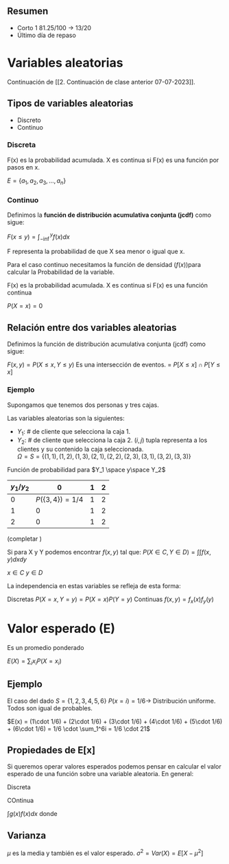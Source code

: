 ## Resumen
- Corto 1 81.25/100 $\rightarrow$ 13/20
- Último día de repaso 
# Variables aleatorias
Continuación de [[2. Continuación de clase anterior 07-07-2023]]. 

## Tipos de variables aleatorias

- Discreto 
- Continuo
### Discreta

F(x) es la probabilidad acumulada. 
X es continua si F(x) es una función por pasos en x. 

$E = \{a_1, a_2, a_3, ...,a_n \}$

### Continuo

Definimos la **función de distribución acumulativa conjunta (jcdf)** como sigue: 

$F(x\leq y) = \int_{-\inf}^yf(x)dx$

F representa la probabilidad de que X sea menor o igual que x.


Para el caso continuo necesitamos la función de densidad ($f(x)$)para calcular la Probabilidad de la variable.

F(x) es la probabilidad acumulada. 
X es continua si F(x) es una función continua

$P(X=x) = 0$





## Relación entre dos variables aleatorias
Definimos la función de distribución acumulativa conjunta (jcdf) como sigue: 

$F(x, y) = P(X\leq x, Y\leq y)$ Es una intersección de eventos. 
= ${P[X\leq x] \cap P[Y\leq x]}$


### Ejemplo
Supongamos que tenemos dos personas y tres cajas. 

Las variables aleatorias son la siguientes: 
- $Y_1$: # de cliente que selecciona la caja 1. 
- $Y_2$: # de cliente que selecciona la caja 2.
$(i, j)$   tupla representa a los clientes y su contenido la caja seleccionada.  
$\Omega = S = \{ (1, 1), (1, 2), (1, 3), (2, 1), (2, 2), (2, 3), (3, 1), (3, 2), (3, 3) \}$ 

Función de probabilidad para $Y_1 \space y\space Y_2$ 


|$y_1 /y_2$ |0| 1| 2|
|---|---|---|----|
|0|$P(\{3, 4\}) = 1/4$| 1| 2|
|1|0| 1| 2|
|2|0| 1| 2|
(completar )


Si para X y Y podemos encontrar $f(x, y)$ tal que: 
$P(X \in C, Y\in D) = \int\int f(x, y)dx dy$

$x \in C$
$y \in D$

La independencia en estas variables se refleja de esta forma: 

Discretas
$P(X = x, Y=y) = P(X=x)P(Y=y)$
Continuas
$f(x, y) = f_x(x)f_y(y)$

# Valor esperado (E)

Es un promedio ponderado

$E(X) = \sum_ix_iP(X=x_i)$
## Ejemplo
El caso del dado
$S = \{1, 2, 3, 4, 5, 6\}$
$P(x=i)  = 1/6 \rightarrow$ Distribución uniforme. Todos son igual de probables. 

$E(x) = (1\cdot 1/6) + (2\cdot 1/6) + (3\cdot 1/6) + (4\cdot 1/6) + (5\cdot 1/6) + (6\cdot 1/6) = 1/6 \cdot \sum_1^6i = 1/6 \cdot 21$ 
## Propiedades de E\[x\]
Si queremos operar valores esperados podemos pensar en calcular el valor esperado de una función sobre una variable aleatoria. En general: 



Discreta


COntinua

$\int g(x)f(x) dx$ donde 

## Varianza
$\mu$ es la media y también es el valor esperado. 
$\sigma^2 = Var(X) = E[X-\mu^2]$
